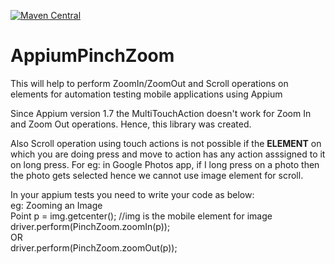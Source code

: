 [![Maven Central](https://img.shields.io/maven-central/v/io.github.nikunj1312/AppiumPinchZoom.svg?label=Maven%20Central)](https://search.maven.org/search?q=g:%22io.github.nikunj1312%22%20AND%20a:%22AppiumPinchZoom%22)

# AppiumPinchZoom
This will help to perform ZoomIn/ZoomOut and Scroll operations on elements for automation testing mobile applications using Appium

<p>Since Appium version 1.7 the MultiTouchAction doesn't work for Zoom In and Zoom Out operations. Hence, this library was created.
</p>

<p>Also Scroll operation using touch actions is not possible if the <b>ELEMENT</b> on which you are doing press and move to action has any action asssigned to it on long press. For eg: in Google Photos app, if I long press on a photo then the photo gets selected hence we cannot use image element for scroll.
  </p>

In your appium tests you need to write your code as below:</br>
eg: Zooming an Image</br>
Point p = img.getcenter(); //img is the mobile element for image</br>
driver.perform(PinchZoom.zoomIn(p));</br>
OR</br>
driver.perform(PinchZoom.zoomOut(p));</br>
